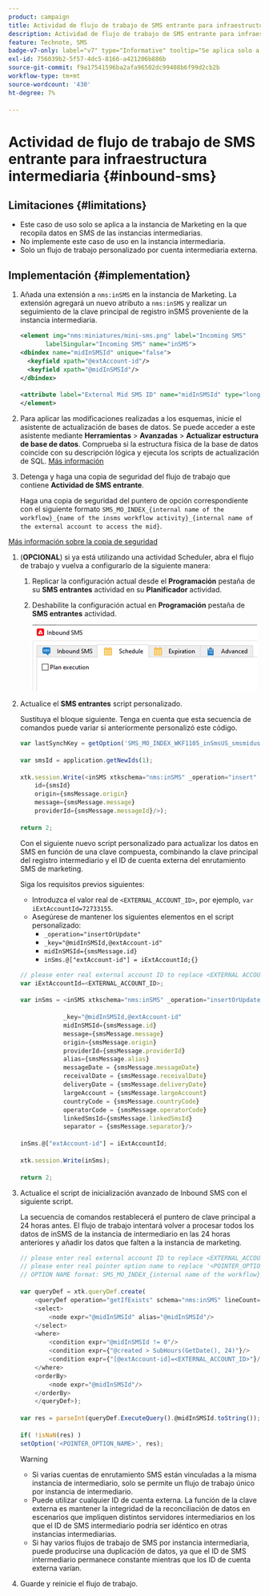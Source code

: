 ```yaml
---
product: campaign
title: Actividad de flujo de trabajo de SMS entrante para infraestructura intermediaria
description: Actividad de flujo de trabajo de SMS entrante para infraestructura intermediaria
feature: Technote, SMS
badge-v7-only: label="v7" type="Informative" tooltip="Se aplica solo a Campaign Classic v7"
exl-id: 756039b2-5f57-4dc5-8166-a421206b886b
source-git-commit: f9a17541596ba2afa96502dc99408b6f99d2cb2b
workflow-type: tm+mt
source-wordcount: '430'
ht-degree: 7%

---
```


# Actividad de flujo de trabajo de SMS entrante para infraestructura intermediaria {#inbound-sms}

## Limitaciones {#limitations}

* Este caso de uso solo se aplica a la instancia de Marketing en la que recopila datos en SMS de las instancias intermediarias.
* No implemente este caso de uso en la instancia intermediaria.
* Solo un flujo de trabajo personalizado por cuenta intermediaria externa.

## Implementación {#implementation}

1. Añada una extensión a `nms:inSMS` en la instancia de Marketing. La extensión agregará un nuevo atributo a `nms:inSMS` y realizar un seguimiento de la clave principal de registro inSMS proveniente de la instancia intermediaria.

   ```xml
   <element img="nms:miniatures/mini-sms.png" label="Incoming SMS"
          labelSingular="Incoming SMS" name="inSMS">
   <dbindex name="midInSMSId" unique="false">
     <keyfield xpath="@extAccount-id"/>
     <keyfield xpath="@midInSMSId"/>
   </dbindex>
   
   <attribute label="External Mid SMS ID" name="midInSMSId" type="long"/>
   </element>
   ```

1. Para aplicar las modificaciones realizadas a los esquemas, inicie el asistente de actualización de bases de datos. Se puede acceder a este asistente mediante **Herramientas** > **Avanzadas** > **Actualizar estructura de base de datos**. Comprueba si la estructura física de la base de datos coincide con su descripción lógica y ejecuta los scripts de actualización de SQL. [Más información](../../configuration/using/updating-the-database-structure.md)

1. Detenga y haga una copia de seguridad del flujo de trabajo que contiene **Actividad de SMS entrante**.

   Haga una copia de seguridad del puntero de opción correspondiente con el siguiente formato `SMS_MO_INDEX_{internal name of the workflow}_{name of the insms workflow activity}_{internal name of the external account to access the mid}`.

[Más información sobre la copia de seguridad](../../production/using/backup.md)

1. (**OPCIONAL**) si ya está utilizando una actividad Scheduler, abra el flujo de trabajo y vuelva a configurarlo de la siguiente manera:

   1. Replicar la configuración actual desde el **Programación** pestaña de su **SMS entrantes** actividad en su **Planificador** actividad.

   1. Deshabilite la configuración actual en **Programación** pestaña de **SMS entrantes** actividad.

      ![](assets/inbound_sms_1.png)

1. Actualice el **SMS entrantes** script personalizado.

   Sustituya el bloque siguiente. Tenga en cuenta que esta secuencia de comandos puede variar si anteriormente personalizó este código.

   ```Javascript
   var lastSynchKey = getOption('SMS_MO_INDEX_WKF1105_inSmsUS_smsmidus');
   
   var smsId = application.getNewIds(1);
   
   xtk.session.Write(<inSMS xtkschema="nms:inSMS" _operation="insert"
       id={smsId}
       origin={smsMessage.origin}
       message={smsMessage.message}
       providerId={smsMessage.messageId}/>);
   
   return 2;
   ```

   Con el siguiente nuevo script personalizado para actualizar los datos en SMS en función de una clave compuesta, combinando la clave principal del registro intermediario y el ID de cuenta externa del enrutamiento SMS de marketing.

   Siga los requisitos previos siguientes:

   * Introduzca el valor real de `<EXTERNAL_ACCOUNT_ID>`, por ejemplo, `var iExtAccountId=72733155`.
   * Asegúrese de mantener los siguientes elementos en el script personalizado:
      * `_operation="insertOrUpdate"`
      * `_key="@midInSMSId,@extAccount-id"`
      * `midInSMSId={smsMessage.id}`
      * `inSms.@["extAccount-id"] = iExtAccountId;{}`

   ```Javascript
   // please enter real external account ID to replace <EXTERNAL ACCOUNT ID>
   var iExtAccountId=<EXTERNAL_ACCOUNT_ID>;
   
   var inSms = <inSMS xtkschema="nms:inSMS" _operation="insertOrUpdate"
   
               _key="@midInSMSId,@extAccount-id"
               midInSMSId={smsMessage.id}
               message={smsMessage.message}
               origin={smsMessage.origin}
               providerId={smsMessage.providerId}
               alias={smsMessage.alias}
               messageDate = {smsMessage.messageDate}
               receivalDate = {smsMessage.receivalDate}
               deliveryDate = {smsMessage.deliveryDate}
               largeAccount = {smsMessage.largeAccount}
               countryCode = {smsMessage.countryCode}
               operatorCode = {smsMessage.operatorCode}
               linkedSmsId={smsMessage.linkedSmsId}
               separator = {smsMessage.separator}/>
   
   inSms.@["extAccount-id"] = iExtAccountId;
   
   xtk.session.Write(inSms);
   
   return 2;
   ```

1. Actualice el script de inicialización avanzado de Inbound SMS con el siguiente script.

   La secuencia de comandos restablecerá el puntero de clave principal a 24 horas antes. El flujo de trabajo intentará volver a procesar todos los datos de inSMS de la instancia de intermediario en las 24 horas anteriores y añadir los datos que falten a la instancia de marketing.

   ```Javascript
   // please enter real external account ID to replace <EXTERNAL_ACCOUNT_ID>
   // please enter real pointer option name to replace '<POINTER_OPTION_NAME>'
   // OPTION NAME format: SMS_MO_INDEX_{internal name of the workflow}_inSms_{internal name of the external account to access the mid}
   
   var queryDef = xtk.queryDef.create(
       <queryDef operation="getIfExists" schema="nms:inSMS" lineCount="1">
       <select>
           <node expr="@midInSMSId" alias="@midInSMSId"/>
       </select>
       <where>
           <condition expr="@midInSMSId != 0"/>
           <condition expr={"@created > SubHours(GetDate(), 24)"}/>
           <condition expr={"[@extAccount-id]=<EXTERNAL_ACCOUNT_ID>"}/>
       </where>
       <orderBy>
           <node expr="@midInSMSId"/>
       </orderBy>
       </queryDef>);
   
   var res = parseInt(queryDef.ExecuteQuery().@midInSMSId.toString());
   
   if( !isNaN(res) )
   setOption('<POINTER_OPTION_NAME>', res);
   ```

   >[!WARNING]
   >
   > * Si varias cuentas de enrutamiento SMS están vinculadas a la misma instancia de intermediario, solo se permite un flujo de trabajo único por instancia de intermediario.
   > * Puede utilizar cualquier ID de cuenta externa. La función de la clave externa es mantener la integridad de la reconciliación de datos en escenarios que impliquen distintos servidores intermediarios en los que el ID de SMS intermediario podría ser idéntico en otras instancias intermediarias.
   > * Si hay varios flujos de trabajo de SMS por instancia intermediaria, puede producirse una duplicación de datos, ya que el ID de SMS intermediario permanece constante mientras que los ID de cuenta externa varían.

1. Guarde y reinicie el flujo de trabajo.
